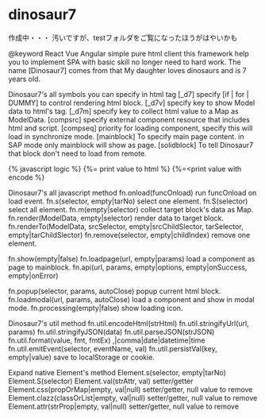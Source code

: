 # dinosaur7
作成中・・・
汚いですが、testフォルダをご覧になったほうがはやいかも

@keyword React Vue Angular simple pure html client
this framework help you to implement SPA with basic skill no longer need to hard work.
The name [Dinosaur7] comes from that My daughter loves dinosaurs and is 7 years old.

Dinosaur7's all symbols you can specify in html tag
  [_d7] 		specify [if | for | DUMMY] to control rendering html block.
  [_d7v] 	specify key to show Model data to html's tag.
  [_d7m] 	specify key to collect html value to a Map as ModelData.
  [compsrc] 	specify external component resource that includes html and script.
  [compseq] 	priority for loading component, specify this will load in synchronize mode.
  [mainblock] To specify main page content. in SAP mode only mainblock will show as page.
  [solidblock] To tell Dinosaur7 that block don't need to load from remote.

  {%  javascript logic %}
  {%= print value to html %}
  {%=<print value with encode %}

Dinosaur7's all javascript method
  fn.onload(funcOnload) 					run funcOnload on load event.
  fn.s(selector, empty|tarNo)			select one element.
  fn.S(selector) 						select all element.
  fn.m(empty|selector) 					collect target block's data as Map.
  fn.render(ModelData, empty|selector)	render data to target block.
  fn.renderTo(ModelData, srcSelector, empty|srcChildSlector, tarSelector, empty|tarChildSlector)
  fn.remove(selector, empty|childIndex)	remove one element.

  fn.show(empty|false)
  fn.loadpage(url, empty|params)			load a component as page to mainblock.
  fn.api(url, params, empty|options, empty|onSuccess, empty|onError)

  fn.popup(selector, params, autoClose)	popup current html block.
  fn.loadmodal(url, params, autoClose)	load a component and show in modal mode.
  fn.processing(empty|false)				show loading icon.

Dinosaur7's util method
  fn.util.encodeHtml(strHtml)
  fn.util.stringifyUrl(url, params)
  fn.util.stringifyJSON(data)
  fn.util.parseJSON(strJSON)
  fn.util.format(value, fmt, fmtEx)			,|comma|date|datetime|time
  fn.util.emitEvent(selector, eventName, val)
  fn.util.persistVal(key, empty|value)		save to localStorage or cookie.

Expand native Element's method
  Element.s(selector, empty|tarNo)
  Element.S(selector)
  Element.val(strAttr, val)					setter/getter
  Element.css(propOrMap|empty, val|null)		setter/getter, null value to remove
  Element.clazz(classOrList|empty, val|null)	setter/getter, null value to remove
  Element.attr(strProp|empty, val|null)		setter/getter, null value to remove
